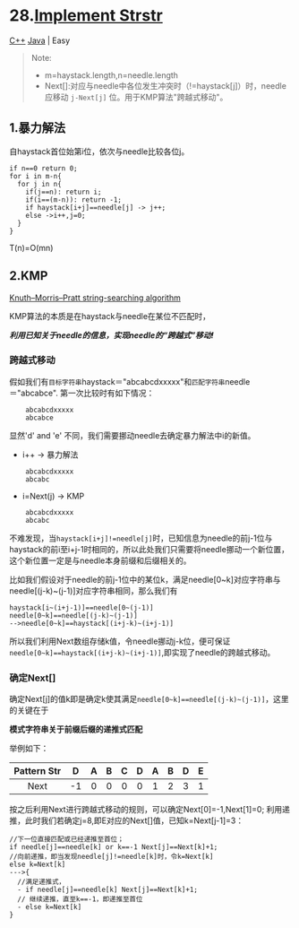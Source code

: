# 28.[Implement Strstr](https://leetcode.com/problems/implement-strstr/)
[C++](../cpp/28.ImplementstrStr().cpp) [Java](../java/28.ImplementstrStr().java) | Easy 
>Note:
>- m=haystack.length,n=needle.length
>- Next[]:对应与needle中各位发生冲突时（!=haystack[j]）时，needle应移动 `j-Next[j]` 位。用于KMP算法"跨越式移动"。

## 1.暴力解法

自haystack首位始第i位，依次与needle比较各位j。
```
if n==0 return 0;
for i in m-n{
  for j in n{
    if(j==n): return i;
    if(i==(m-n)): return -1;
    if haystack[i+j]==needle[j] -> j++;
    else ->i++,j=0;
  }
}
```

T(n)=O(mn)

## 2.KMP
[Knuth–Morris–Pratt string-searching algorithm](https://en.wikipedia.org/wiki/Knuth%E2%80%93Morris%E2%80%93Pratt_algorithm)

KMP算法的本质是在haystack与needle在某位不匹配时，

***利用已知关于needle的信息，实现needle的“跨越式”移动!***

### 跨越式移动
假如我们有`目标字符串`haystack＝"abcabcdxxxxx"和`匹配字符串`needle＝"abcabce".
第一次比较时有如下情况：
```
    abcabcdxxxxx
    abcabce
```
显然'd' and 'e' 不同，我们需要挪动needle去确定暴力解法中i的新值。

- i++ -> 暴力解法
```
    abcabcdxxxxx
    abcabc
```  
- i=Next(j) -> KMP
```
    abcabcdxxxxx
    abcabc
```  
不难发现，当`haystack[i+j]!=needle[j]`时，已知信息为needle的前j-1位与haystack的前i至i+j-1时相同的，所以此处我们只需要将needle挪动一个新位置，
这个新位置一定是与needle本身前缀和后缀相关的。

比如我们假设对于needle的前j-1位中的某位k，满足needle[0~k]对应字符串与needle[(j-k)~(j-1)]对应字符串相同，那么我们有
```
haystack[i~(i+j-1)]==needle[0~(j-1)]
needle[0~k]==needle[(j-k)~(j-1)]
-->needle[0~k]==haystack[(i+j-k)~(i+j-1)]
```
所以我们利用Next数组存储k值，令needle挪动j-k位，便可保证`needle[0~k]==haystack[(i+j-k)~(i+j-1)]`,即实现了needle的跨越式移动。

### 确定Next[]
确定Next[j]的值k即是确定k使其满足`needle[0~k]==needle[(j-k)~(j-1)]`，这里的关键在于

**模式字符串关于前缀后缀的递推式匹配**

举例如下：

| Pattern Str  | D  | A  | B  | C  | D  | A  | B  | D  | E  |
| :----------: |:--:|:--:|:--:|:--:|:--:|:--:|:--:|:--:|:--:|
|     Next     | -1 | 0  | 0  | 0  | 0  | 1  | 2  | 3  |  1 |

按之后利用Next进行跨越式移动的规则，可以确定Next[0]=-1,Next[1]=0;
利用递推，此时我们若确定j=8,即E对应的Next[]值，已知k=Next[j-1]=3：

```
//下一位直接匹配或已经递推至首位；
if needle[j]==needle[k] or k==-1 Next[j]==Next[k]+1; 
//向前递推，即当发现needle[j]!=needle[k]时，令k=Next[k] 
else k=Next[k] 
--->{
  //满足递推式，
  - if needle[j]==needle[k] Next[j]==Next[k]+1;
  // 继续递推，直至k==-1，即递推至首位
  - else k=Next[k]
}
```

  
